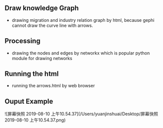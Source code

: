 ## Draw knowledge Graph 

* drawing migration and industry relation graph by html, because gephi cannot draw the curve line with arrows.

## Processing
*  drawing the nodes and edges by networkx which is popular python module for drawing networks



## Running the html 

* running the arrows.html by web browser 

## Ouput Example 

 ![屏幕快照 2019-08-10 上午10.54.37](/Users/yuanjinshuai/Desktop/屏幕快照 2019-08-10 上午10.54.37.png)